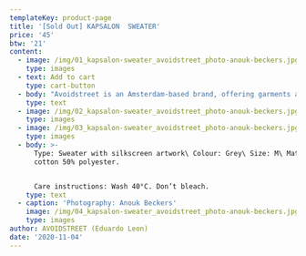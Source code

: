 ```yaml
---
templateKey: product-page
title: '[Sold Out] KAPSALON  SWEATER'
price: '45'
btw: '21'
content:
  - image: /img/01_kapsalon-sweater_avoidstreet_photo-anouk-beckers.jpg
    type: images
  - text: Add to cart
    type: cart-button
  - body: "Avoidstreet is an Amsterdam-based brand, offering garments and accessories defined by expressive and unique details regenerated from upcycled materials. Every garment starts off as an hyper-adaptable base for transformation — ready to be appropriated, deconstructed, remixed, and finally copied and pasted back into circulation as something else. \r\n\n\r\n\n\r\n\nThe endless source of fast fashion garments available as deadstock and in secondhand markets are like low-resolution images on a hard drive. The result is distinctive one-of-a-kind or small editions that embed a dualist vernacular between the commonplace and the tropes of high fashion. \r\n\n\r\n\nFounded in 2017, Avoidstreet is the initiative of designer Eduardo Leon. Unbridled by industry conventions, Leon combines the sensibilities of rich color-drenched images of Peruvian folklore, tecnocumbia, and bootleg-filled markets, and the potency of a Milanese high-gloss veneer in his creations, including garments, crafted objects, installations, and performances."
    type: text
  - image: /img/02_kapsalon-sweater_avoidstreet_photo-anouk-beckers.jpg
    type: images
  - image: /img/03_kapsalon-sweater_avoidstreet_photo-anouk-beckers.jpg
    type: images
  - body: >-
      Type: Sweater with silkscreen artwork\ Colour: Grey\ Size: M\ Material:50%
      cotton 50% polyester.


      Care instructions: Wash 40°C. Don’t bleach.
    type: text
  - caption: 'Photography: Anouk Beckers'
    image: /img/04_kapsalon-sweater_avoidstreet_photo-anouk-beckers.jpg
    type: images
author: AVOIDSTREET (Eduardo Leon)
date: '2020-11-04'
---
```


